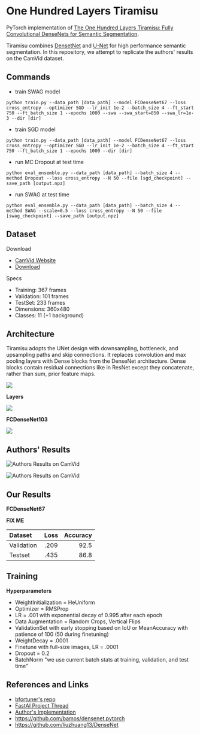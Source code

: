 # One Hundred Layers Tiramisu
PyTorch implementation of [The One Hundred Layers Tiramisu: Fully Convolutional DenseNets for Semantic Segmentation](https://arxiv.org/pdf/1611.09326).

Tiramisu combines [DensetNet](https://arxiv.org/abs/1608.06993) and [U-Net](https://arxiv.org/abs/1505.04597) for high performance semantic segmentation. In this repository, we attempt to replicate the authors' results on the CamVid dataset.

## Commands

  - train SWAG model

  ```python train.py --data_path [data_path] --model FCDenseNet67 --loss cross_entropy --optimizer SGD --lr_init 1e-2 --batch_size 4 --ft_start 750 --ft_batch_size 1 --epochs 1000 --swa --swa_start=850 --swa_lr=1e-3 --dir [dir] ```

  - train SGD model
  
  ```python train.py --data_path [data_path] --model FCDenseNet67 --loss cross_entropy --optimizer SGD --lr_init 1e-2 --batch_size 4 --ft_start 750 --ft_batch_size 1 --epochs 1000 --dir [dir] ```
  
  - run MC Dropout at test time
  
  ```python eval_ensemble.py --data_path [data_path] --batch_size 4 --method Dropout --loss cross_entropy --N 50 --file [sgd_checkpoint] --save_path [output.npz] ```
  
  - run SWAG at test time
  
  ```python eval_ensemble.py --data_path [data_path] --batch_size 4 --method SWAG --scale=0.5 --loss cross_entropy --N 50 --file [swag_checkpoint] --save_path [output.npz] ```
  
## Dataset

Download

* [CamVid Website](http://mi.eng.cam.ac.uk/research/projects/VideoRec/CamVid/)
* [Download](https://github.com/alexgkendall/SegNet-Tutorial/tree/master/CamVid)

Specs

* Training: 367 frames
* Validation: 101 frames
* TestSet: 233 frames
* Dimensions: 360x480
* Classes: 11 (+1 background)

## Architecture

Tiramisu adopts the UNet design with downsampling, bottleneck, and upsampling paths and skip connections. It replaces convolution and max pooling layers with Dense blocks from the DenseNet architecture. Dense blocks contain residual connections like in ResNet except they concatenate, rather than sum, prior feature maps.

![](docs/architecture_paper.png)


**Layers**

![](docs/denseblock.png)

**FCDenseNet103**

![](docs/fcdensenet103_arch.png)

## Authors' Results

![Authors Results on CamVid](docs/authors_results_table.png)

![Authors Results on CamVid](docs/authors_resuls.png)

## Our Results

**FCDenseNet67**

**FIX ME**

| Dataset     | Loss  | Accuracy |
| ----------- |:-----:| --------:|
| Validation  | .209  | 92.5     |
| Testset     | .435  | 86.8     |


## Training

**Hyperparameters**

* WeightInitialization = HeUniform
* Optimizer = RMSProp
* LR = .001 with exponential decay of 0.995 after each epoch
* Data Augmentation = Random Crops, Vertical Flips
* ValidationSet with early stopping based on IoU or MeanAccuracy with patience of 100 (50 during finetuning)
* WeightDecay = .0001
* Finetune with full-size images, LR = .0001
* Dropout = 0.2
* BatchNorm "we use current batch stats at training, validation, and test time"

## References and Links

* [bfortuner's repo](https://github.com/bfortuner/pytorch_tiramisu)
* [FastAI Project Thread](http://forums.fast.ai/t/one-hundred-layers-tiramisu/2266)
* [Author's Implementation](https://github.com/SimJeg/FC-DenseNet)
* https://github.com/bamos/densenet.pytorch
* https://github.com/liuzhuang13/DenseNet
